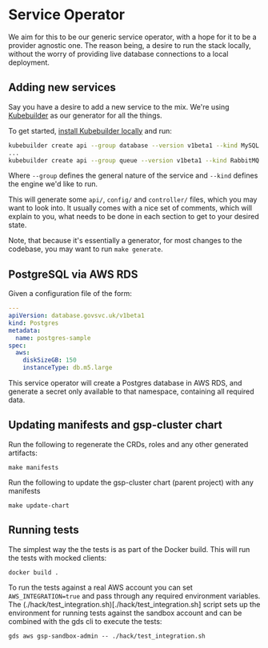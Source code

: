 # Service Operator

We aim for this to be our generic service operator, with a hope for it to be a
provider agnostic one. The reason being, a desire to run the stack locally,
without the worry of providing live database connections to a local deployment.

## Adding new services

Say you have a desire to add a new service to the mix. We're using
[Kubebuilder](https://github.com/kubernetes-sigs/kubebuilder) as our generator for all the things.

To get started, [install Kubebuilder locally](https://book.kubebuilder.io/quick-start.html#installation) and run:

```sh
kubebuilder create api --group database --version v1beta1 --kind MySQL
...
kubebuilder create api --group queue --version v1beta1 --kind RabbitMQ
```

Where `--group` defines the general nature of the service and `--kind` defines
the engine we'd like to run.

This will generate some `api/`, `config/` and `controller/` files, which you
may want to look into. It usually comes with a nice set of comments, which will
explain to you, what needs to be done in each section to get to your desired
state.

Note, that because it's essentially a generator, for most changes to the
codebase, you may want to run `make generate`.

## PostgreSQL via AWS RDS

Given a configuration file of the form:

```yaml
---
apiVersion: database.govsvc.uk/v1beta1
kind: Postgres
metadata:
  name: postgres-sample
spec:
  aws:
    diskSizeGB: 150
    instanceType: db.m5.large
```

This service operator will create a Postgres database in AWS RDS, and generate
a secret only available to that namespace, containing all required data.

## Updating manifests and gsp-cluster chart

Run the following to regenerate the CRDs, roles and any other generated artifacts:

```
make manifests
```

Run the following to update the gsp-cluster chart (parent project) with any manifests

```
make update-chart
```

## Running tests

The simplest way the the tests is as part of the Docker build. This will run the tests with mocked clients:

```
docker build .
```

To run the tests against a real AWS account you can set `AWS_INTEGRATION=true`
and pass through any required environment variables. The
(./hack/test_integration.sh)[./hack/test_integration.sh] script sets up the
environment for running tests against the sandbox account and can be combined
with the gds cli to execute the tests:

```
gds aws gsp-sandbox-admin -- ./hack/test_integration.sh
```
